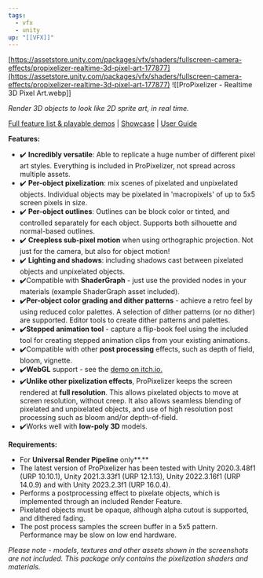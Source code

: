 ```yaml
---
tags:
  - vfx
  - unity
up: "[[VFX]]"
---
```

[https://assetstore.unity.com/packages/vfx/shaders/fullscreen-camera-effects/propixelizer-realtime-3d-pixel-art-177877](https://assetstore.unity.com/packages/vfx/shaders/fullscreen-camera-effects/propixelizer-realtime-3d-pixel-art-177877)
![[ProPixelizer - Realtime 3D Pixel Art.webp]]

_Render 3D objects to look like 2D sprite art, in real time._

[Full feature list & playable demos](https://sites.google.com/view/propixelizer/home) | [Showcase](http://sites.google.com/view/propixelizer/showcase) | [User Guide](https://sites.google.com/view/propixelizer/user-guide)

**Features:** 
- ✔️ **Incredibly versatile**: Able to replicate a huge number of different pixel art styles. Everything is included in ProPixelizer, not spread across multiple assets.
- ✔️ **Per-object pixelization**: mix scenes of pixelated and unpixelated objects. Individual objects may be pixelated in 'macropixels' of up to 5x5 screen pixels in size.
- ✔️ **Per-object outlines**: Outlines can be block color or tinted, and controlled separately for each object. Supports both silhouette and normal-based outlines.
- ✔️ **Creepless sub-pixel motion** when using orthographic projection. Not just for the camera, but also for object motion!
- ✔️ **Lighting and shadows**: including shadows cast between pixelated objects and unpixelated objects.
- ✔️Compatible with **ShaderGraph** - just use the provided nodes in your materials (example ShaderGraph asset included).
- ✔️**Per-object color grading and dither patterns** - achieve a retro feel by using reduced color palettes. A selection of dither patterns (or no dither) are supported. Editor tools to create dither patterns and palettes.
- ✔️**Stepped animation tool** - capture a flip-book feel using the included tool for creating stepped animation clips from your existing animations.
- ✔️Compatible with other **post processing** effects, such as depth of field, bloom, vignette.
- ✔️**WebGL** support - see the [demo on itch.io.](https://elliotb256.itch.io/propixelizer)
- ✔️**Unlike other pixelization effects**, ProPixelizer keeps the screen rendered at **full resolution**. This allows pixelated objects to move at screen resolution, without creep. It also allows seamless blending of pixelated and unpixelated objects, and use of high resolution post processing such as bloom and/or depth-of-field.
- ✔️Works well with **low-poly 3D** models.

**Requirements:**
- For **Universal Render Pipeline** only**.**
- The latest version of ProPixelizer has been tested with Unity 2020.3.48f1 (URP 10.10.1), Unity 2021.3.33f1 (URP 12.1.13), Unity 2022.3.16f1 (URP 14.0.9) and with Unity 2023.2.3f1 (URP 16.0.4).
- Performs a postprocessing effect to pixelate objects, which is implemented through an included Render Feature.
- Pixelated objects must be opaque, although alpha cutout is supported, and dithered fading.
- The post process samples the screen buffer in a 5x5 pattern. Performance may be slow on low end hardware.

_Please note - models, textures and other assets shown in the screenshots are not included. This package only contains the pixelization shaders and materials._